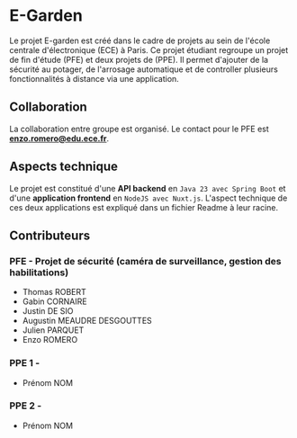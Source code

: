 # E-Garden
Le projet E-garden est créé dans le cadre de projets au sein de l'école centrale d'électronique (ECE) à Paris. 
Ce projet étudiant regroupe un projet de fin d'étude (PFE) et deux projets de (PPE).
Il permet d'ajouter de la sécurité au potager, de l'arrosage automatique et de controller plusieurs fonctionnalités à distance via une application.

## Collaboration
La collaboration entre groupe est organisé.
Le contact pour le PFE est **enzo.romero@edu.ece.fr**.

## Aspects technique
Le projet est constitué d'une **API backend** en `Java 23 avec Spring Boot` et d'une **application frontend** en `NodeJS avec Nuxt.js`.
L'aspect technique de ces deux applications est expliqué dans un fichier Readme à leur racine.

## Contributeurs
### PFE - Projet de sécurité (caméra de surveillance, gestion des habilitations)
- Thomas ROBERT
- Gabin CORNAIRE
- Justin DE SIO
- Augustin MEAUDRE DESGOUTTES
- Julien PARQUET
- Enzo ROMERO

### PPE 1 -
- Prénom NOM
### PPE 2 -
- Prénom NOM
